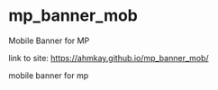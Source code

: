 # mp_banner_mob
Mobile Banner for MP

link to site: https://ahmkay.github.io/mp_banner_mob/

mobile banner for mp
